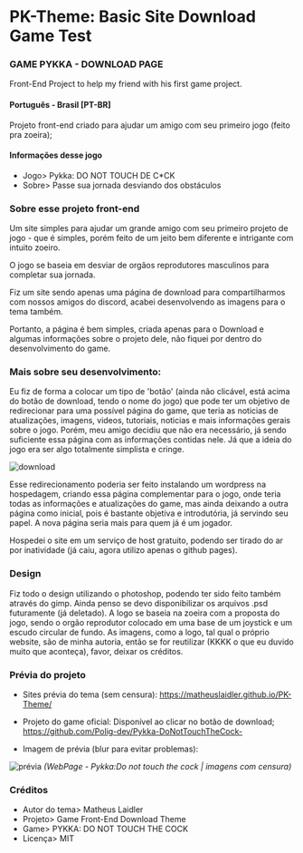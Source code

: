 # PK-Theme: Basic Site Download Game Test
### GAME PYKKA - DOWNLOAD PAGE
Front-End Project to help my friend with his first game project.

#### Português - Brasil [PT-BR]
Projeto front-end criado para ajudar um amigo com seu primeiro jogo (feito pra zoeira);

#### Informações desse jogo
 - Jogo> Pykka: DO NOT TOUCH DE C*CK
 - Sobre> Passe sua jornada desviando dos obstáculos

### Sobre esse projeto front-end

  Um site simples para ajudar um grande amigo com seu primeiro projeto de jogo - que é simples, porém feito de um jeito bem diferente e intrigante com intuito zoeiro.
  
  O jogo se baseia em desviar de orgãos reprodutores masculinos para completar sua jornada.
  
  Fiz um site sendo apenas uma página de download para compartilharmos com nossos amigos do discord, acabei desenvolvendo as imagens para o tema também.
  
  Portanto, a página é bem simples, criada apenas para o Download e algumas informações sobre o projeto dele, não fiquei por dentro do desenvolvimento do game.
  
 ### Mais sobre seu desenvolvimento:
  
  Eu fiz de forma a colocar um tipo de 'botão' (ainda não clicável, está acima do botão de download, tendo o nome do jogo) que pode ter um objetivo de redirecionar para uma possível página do game, que teria as noticias de atualizações, imagens, videos, tutoriais, noticias e mais informações gerais sobre o jogo. Porém, meu amigo decidiu que não era necessário, já sendo suficiente essa página com as informações contidas nele. Já que a ideia do jogo era ser algo totalmente simplista e cringe.
  
  ![download](https://user-images.githubusercontent.com/76860503/119244815-ac711c00-bb4a-11eb-9a51-93735aa5911a.png)
  
  Esse redirecionamento poderia ser feito instalando um wordpress na hospedagem, criando essa página complementar para o jogo, onde teria todas as informações e atualizações do game, mas ainda deixando a outra página como inicial, pois é bastante objetiva e introdutória, já servindo seu papel. A nova página seria mais para quem já é um jogador.
  
  Hospedei o site em um serviço de host gratuito, podendo ser tirado do ar por inatividade (já caiu, agora utilizo apenas o github pages).
  
  
### Design

  Fiz todo o design utilizando o photoshop, podendo ter sido feito também através do gimp. Ainda penso se devo disponibilizar os arquivos .psd futuramente (já deletado).
  A logo se baseia na zoeira com a proposta do jogo, sendo o orgão reprodutor colocado em uma base de um joystick e um escudo circular de fundo.
  As imagens, como a logo, tal qual o próprio website, são de minha autoria, então se for reutilizar (KKKK o que eu duvido muito que aconteça), favor, deixar os créditos.
  
### Prévia do projeto
  
  - Sites prévia do tema (sem censura):
  https://matheuslaidler.github.io/PK-Theme/
  
  - Projeto do game oficial:
  Disponível ao clicar no botão de download;
  https://github.com/Polig-dev/Pykka-DoNotTouchTheCock-
  
  - Imagem de prévia (blur para evitar problemas):

  ![prévia](https://user-images.githubusercontent.com/76860503/119270842-1b935280-bbd5-11eb-83b7-829c136c1303.jpg)
 *(WebPage - Pykka:Do not touch the cock | imagens com censura)*
  
### Créditos
- Autor do tema> Matheus Laidler
- Projeto> Game Front-End Download Theme
- Game> PYKKA: DO NOT TOUCH THE COCK
- Licença> MIT 
